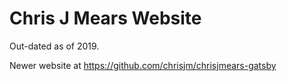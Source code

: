 # Chris J Mears Website

Out-dated as of 2019.

Newer website at https://github.com/chrisjm/chrisjmears-gatsby
